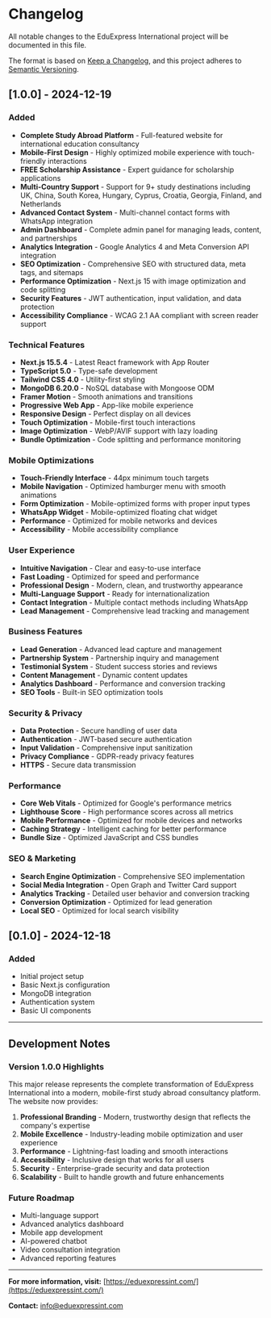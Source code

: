 # Changelog

All notable changes to the EduExpress International project will be documented in this file.

The format is based on [Keep a Changelog](https://keepachangelog.com/en/1.0.0/),
and this project adheres to [Semantic Versioning](https://semver.org/spec/v2.0.0.html).

## [1.0.0] - 2024-12-19

### Added
- **Complete Study Abroad Platform** - Full-featured website for international education consultancy
- **Mobile-First Design** - Highly optimized mobile experience with touch-friendly interactions
- **FREE Scholarship Assistance** - Expert guidance for scholarship applications
- **Multi-Country Support** - Support for 9+ study destinations including UK, China, South Korea, Hungary, Cyprus, Croatia, Georgia, Finland, and Netherlands
- **Advanced Contact System** - Multi-channel contact forms with WhatsApp integration
- **Admin Dashboard** - Complete admin panel for managing leads, content, and partnerships
- **Analytics Integration** - Google Analytics 4 and Meta Conversion API integration
- **SEO Optimization** - Comprehensive SEO with structured data, meta tags, and sitemaps
- **Performance Optimization** - Next.js 15 with image optimization and code splitting
- **Security Features** - JWT authentication, input validation, and data protection
- **Accessibility Compliance** - WCAG 2.1 AA compliant with screen reader support

### Technical Features
- **Next.js 15.5.4** - Latest React framework with App Router
- **TypeScript 5.0** - Type-safe development
- **Tailwind CSS 4.0** - Utility-first styling
- **MongoDB 6.20.0** - NoSQL database with Mongoose ODM
- **Framer Motion** - Smooth animations and transitions
- **Progressive Web App** - App-like mobile experience
- **Responsive Design** - Perfect display on all devices
- **Touch Optimization** - Mobile-first touch interactions
- **Image Optimization** - WebP/AVIF support with lazy loading
- **Bundle Optimization** - Code splitting and performance monitoring

### Mobile Optimizations
- **Touch-Friendly Interface** - 44px minimum touch targets
- **Mobile Navigation** - Optimized hamburger menu with smooth animations
- **Form Optimization** - Mobile-optimized forms with proper input types
- **WhatsApp Widget** - Mobile-optimized floating chat widget
- **Performance** - Optimized for mobile networks and devices
- **Accessibility** - Mobile accessibility compliance

### User Experience
- **Intuitive Navigation** - Clear and easy-to-use interface
- **Fast Loading** - Optimized for speed and performance
- **Professional Design** - Modern, clean, and trustworthy appearance
- **Multi-Language Support** - Ready for internationalization
- **Contact Integration** - Multiple contact methods including WhatsApp
- **Lead Management** - Comprehensive lead tracking and management

### Business Features
- **Lead Generation** - Advanced lead capture and management
- **Partnership System** - Partnership inquiry and management
- **Testimonial System** - Student success stories and reviews
- **Content Management** - Dynamic content updates
- **Analytics Dashboard** - Performance and conversion tracking
- **SEO Tools** - Built-in SEO optimization tools

### Security & Privacy
- **Data Protection** - Secure handling of user data
- **Authentication** - JWT-based secure authentication
- **Input Validation** - Comprehensive input sanitization
- **Privacy Compliance** - GDPR-ready privacy features
- **HTTPS** - Secure data transmission

### Performance
- **Core Web Vitals** - Optimized for Google's performance metrics
- **Lighthouse Score** - High performance scores across all metrics
- **Mobile Performance** - Optimized for mobile devices and networks
- **Caching Strategy** - Intelligent caching for better performance
- **Bundle Size** - Optimized JavaScript and CSS bundles

### SEO & Marketing
- **Search Engine Optimization** - Comprehensive SEO implementation
- **Social Media Integration** - Open Graph and Twitter Card support
- **Analytics Tracking** - Detailed user behavior and conversion tracking
- **Conversion Optimization** - Optimized for lead generation
- **Local SEO** - Optimized for local search visibility

## [0.1.0] - 2024-12-18

### Added
- Initial project setup
- Basic Next.js configuration
- MongoDB integration
- Authentication system
- Basic UI components

---

## Development Notes

### Version 1.0.0 Highlights
This major release represents the complete transformation of EduExpress International into a modern, mobile-first study abroad consultancy platform. The website now provides:

1. **Professional Branding** - Modern, trustworthy design that reflects the company's expertise
2. **Mobile Excellence** - Industry-leading mobile optimization and user experience
3. **Performance** - Lightning-fast loading and smooth interactions
4. **Accessibility** - Inclusive design that works for all users
5. **Security** - Enterprise-grade security and data protection
6. **Scalability** - Built to handle growth and future enhancements

### Future Roadmap
- Multi-language support
- Advanced analytics dashboard
- Mobile app development
- AI-powered chatbot
- Video consultation integration
- Advanced reporting features

---

**For more information, visit:** [https://eduexpressint.com/](https://eduexpressint.com/)

**Contact:** info@eduexpressint.com
